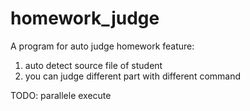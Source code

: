 # homework_judge

A program for auto judge homework
feature:
1. auto detect source file of student
2. you can judge different part with different command

TODO:
parallele execute
